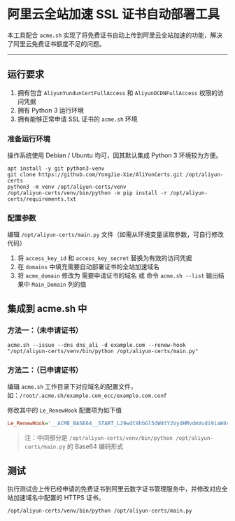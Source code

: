 # 阿里云全站加速 SSL 证书自动部署工具

本工具配合 `acme.sh` 实现了将免费证书自动上传到阿里云全站加速的功能，解决了阿里云免费证书额度不足的问题。

---

## 运行要求

1. 拥有包含 `AliyunYundunCertFullAccess` 和 `AliyunDCDNFullAccess` 权限的访问凭据
2. 拥有 Python 3 运行环境
3. 拥有能够正常申请 SSL 证书的 `acme.sh` 环境

### 准备运行环境

操作系统使用 Debian / Ubuntu 均可，因其默认集成 Python 3 环境较为方便。

```shell
apt install -y git python3-venv
git clone https://github.com/YongJie-Xie/AliYunCerts.git /opt/aliyun-certs
python3 -m venv /opt/aliyun-certs/venv
/opt/aliyun-certs/venv/bin/python -m pip install -r /opt/aliyun-certs/requirements.txt
```

### 配置参数

编辑 `/opt/aliyun-certs/main.py` 文件（如需从环境变量读取参数，可自行修改代码）

1. 将 `access_key_id` 和 `access_key_secret` 替换为有效的访问凭据
2. 在 `domains` 中填充需要自动部署证书的全站加速域名
3. 将 `acme_domain` 修改为 需要申请证书的域名 或 命令 `acme.sh --list` 输出结果中 `Main_Domain` 列的值

## 集成到 acme.sh 中

### 方法一：（未申请证书）

```shell
acme.sh --issue --dns dns_ali -d example.com --renew-hook "/opt/aliyun-certs/venv/bin/python /opt/aliyun-certs/main.py"
```

### 方法二：（已申请证书）

编辑 `acme.sh` 工作目录下对应域名的配置文件，如：`/root/.acme.sh/example.com_ecc/example.com.conf`

修改其中的 `Le_RenewHook` 配置项为如下值

```ini
Le_RenewHook='__ACME_BASE64__START_L29wdC9hbGl5dW4tY2VydHMvdmVudi9iaW4vcHl0aG9uIC9vcHQvYWxpeXVuLWNlcnRzL21haW4ucHk=__ACME_BASE64__END_'
```

> 注：中间部分是 `/opt/aliyun-certs/venv/bin/python /opt/aliyun-certs/main.py` 的 Base64 编码形式

## 测试

执行测试会上传已经申请的免费证书到阿里云数字证书管理服务中，并修改对应全站加速域名中配置的 HTTPS 证书。

```shell
/opt/aliyun-certs/venv/bin/python /opt/aliyun-certs/main.py
```
